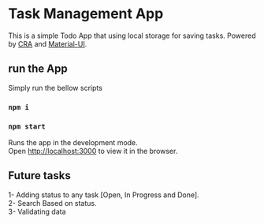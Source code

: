 # Task Management App

This is a simple Todo App that using local storage for saving tasks.
Powered by [CRA](https://github.com/facebook/create-react-app) and [Material-UI](https://material-ui.com/).

## run the App

Simply run the bellow scripts

### `npm i`

### `npm start`

Runs the app in the development mode.\
Open [http://localhost:3000](http://localhost:3000) to view it in the browser.

## Future tasks

1- Adding status to any task [Open, In Progress and Done].\
2- Search Based on status.\
3- Validating data
